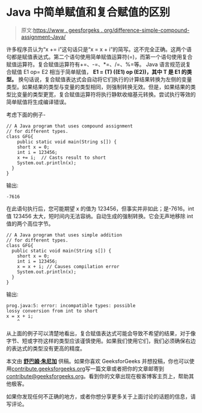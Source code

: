 # Java 中简单赋值和复合赋值的区别

> 原文:[https://www . geesforgeks . org/difference-simple-compound-assignment-Java/](https://www.geeksforgeeks.org/difference-simple-compound-assignment-java/)

许多程序员认为“x += i”这句话只是“x = x + i”的简写。这不完全正确。这两个语句都是赋值表达式。第二个语句使用简单赋值运算符(=)，而第一个语句使用复合赋值运算符。复合赋值运算符有+=、-=、*=、/=、%=等。
Java 语言规范说复合赋值 E1 op= E2 相当于简单赋值，
**E1 = (T) ((E1) op (E2))，其中 T 是 E1 的类型。**
换句话说，复合赋值表达式会自动将它们执行的计算结果转换为左侧的变量类型。如果结果的类型与变量的类型相同，则强制转换无效。但是，如果结果的类型比变量的类型更宽，复合赋值运算符将执行静默收缩基元转换。尝试执行等效的简单赋值将生成编译错误。

考虑下面的例子-

```
// A Java program that uses compound assignment
// for different types.
class GFG{
    public static void main(String s[]) {
    short x = 0;
    int i = 123456;
    x += i;  // Casts result to short
    System.out.println(x);
  }
}
```

输出:

```
-7616

```

在此语句执行后，您可能期望 x 的值为 123456，但事实并非如此；是-7616。int 值 123456 太大，短时间内无法容纳。自动生成的强制转换。它会无声地移除 int 值的两个高位字节。

```
// A Java program that uses simple addition
// for different types.
class GFG{
  public static void main(String s[]) {
    short x = 0;
    int i = 123456;
    x = x + i; // Causes compilation error
    System.out.println(x);
  }
}
```

输出:

```
prog.java:5: error: incompatible types: possible 
lossy conversion from int to short
x = x + i;
    ^
```

从上面的例子可以清楚地看出，复合赋值表达式可能会导致不希望的结果，对于像字节、短或字符这样的类型应该谨慎使用。如果我们使用它们，我们必须确保右边的表达式的类型没有更高的精度。

本文由 [**舒巴姆·朱尼加**](https://auth.geeksforgeeks.org/profile.php?user=shubhamjuneja11) 供稿。如果你喜欢 GeeksforGeeks 并想投稿，你也可以使用[contribute.geeksforgeeks.org](http://www.contribute.geeksforgeeks.org)写一篇文章或者把你的文章邮寄到 contribute@geeksforgeeks.org。看到你的文章出现在极客博客主页上，帮助其他极客。

如果你发现任何不正确的地方，或者你想分享更多关于上面讨论的话题的信息，请写评论。